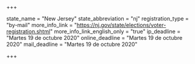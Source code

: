 +++

state_name = "New Jersey"
state_abbreviation = "nj"
registration_type = "by-mail"
more_info_link = "https://nj.gov/state/elections/voter-registration.shtml"
more_info_link_english_only = "true"
ip_deadline = "Martes 19 de octubre 2020"
online_deadline = "Martes 19 de octubre 2020"
mail_deadline = "Martes 19 de octubre 2020"

+++